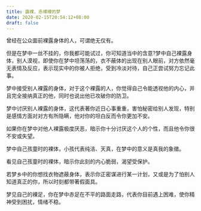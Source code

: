 ```yaml
---
title: 露裸、赤裸裸的梦
date: 2020-02-15T20:54:12+08:00
draft: false
---
```


曾经在公众面前裸露身体的人，可谓绝无仅有。

但是在梦中一丝不挂的，你我都可能试过，你可知道当中的含意?梦中自己裸露身体，别人漠视，即使你在梦中坦荡荡的，衣不蔽体的出现在别人眼前，对方依然毫无表情及反应，表示现实中的你被人拒绝，受到冷淡对待，自己正尝试努力忘记此事。


梦中接受别人裸露的身体，对于这个裸露的人，你觉得自己令能透视他的内心，并且完全接纳真正的他，同时也说出他已攻破你的防卫。


梦中讨厌别人裸露的身体，这代表著你近日心事重重，害怕秘密给别人发现，特别是感情方面对对方有所隐瞒，他对你的坦白反而令你更加不安。


如果你在梦中对他人裸露极度厌恶，暗示你十分讨厌这个人的个性，而且他令你很不安或失望。


梦中自己孩童时的裸体，小孩代表纯洁、天真，在梦中的意义是真我的象徵。

看见自己孩童时的裸体，暗示你此刻的内心脆弱，渴望受保护。

若梦乡中的你想找衣物遮蔽身体，表示你正密谋进行某一计划，又或是为了怕别人知道真正的你，所以时刻都带著假面具。


梦见自己的裸足，你在梦中赤足在不平的路面走路，代表你目前遇上困难，使你精神受到困扰，情绪不稳。

